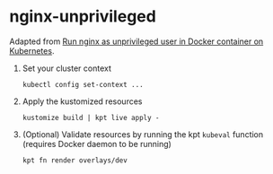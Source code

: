 # nginx-unprivileged

Adapted from [Run nginx as unprivileged user in Docker container on Kubernetes](https://harsimran-kaur.medium.com/run-nginx-as-unprivileged-user-in-docker-container-on-kubernetes-6e71564cf78b).

1. Set your cluster context

    `kubectl config set-context ...`

1. Apply the kustomized resources

    `kustomize build | kpt live apply -`

1. (Optional) Validate resources by running the kpt `kubeval` function (requires Docker daemon to be running)

    `kpt fn render overlays/dev`
